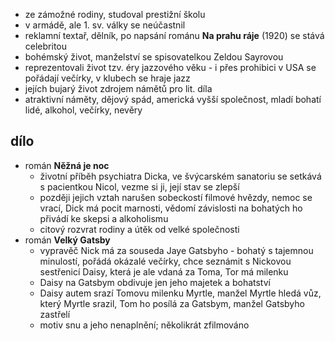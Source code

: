 - ze zámožné rodiny, studoval prestižní školu
- v armádě, ale 1. sv. války se neúčastnil
- reklamní textař, dělník, po napsání románu **Na prahu ráje** (1920) se stává celebritou
- bohémský život, manželství se spisovatelkou Zeldou Sayrovou
- reprezentovali život tzv. éry jazzového věku - i přes prohibici v USA se pořádají večírky, v klubech se hraje jazz
- jejích bujarý život zdrojem námětů pro lit. díla
- atraktivní náměty, dějový spád, americká vyšší společnost, mladí bohatí lidé, alkohol, večírky, nevěry
## dílo
- román **Něžná je noc**
	- životní příběh psychiatra Dicka, ve švýcarském sanatoriu se setkává s pacientkou Nicol, vezme si ji, její stav se zlepší
	- později jejich vztah narušen sobeckostí filmové hvězdy, nemoc se vrací, Dick má pocit marnosti, vědomí závislosti na bohatých ho přivádí ke skepsi a alkoholismu
	- citový rozvrat rodiny a útěk od velké společnosti
- román **Velký Gatsby**
	- vypravěč Nick má za souseda Jaye Gatsbyho - bohatý s tajemnou minulostí, pořádá okázalé večírky, chce seznámit s Nickovou sestřenicí Daisy, která je ale vdaná za Toma, Tor má milenku
	- Daisy na Gatsbym obdivuje jen jeho majetek a bohatství
	- Daisy autem srazí Tomovu milenku Myrtle, manžel Myrtle hledá vůz, který Myrtle srazil, Tom ho posílá za Gatsbym, manžel Gatsbyho zastřelí
	- motiv snu a jeho nenaplnění; několikrát zfilmováno